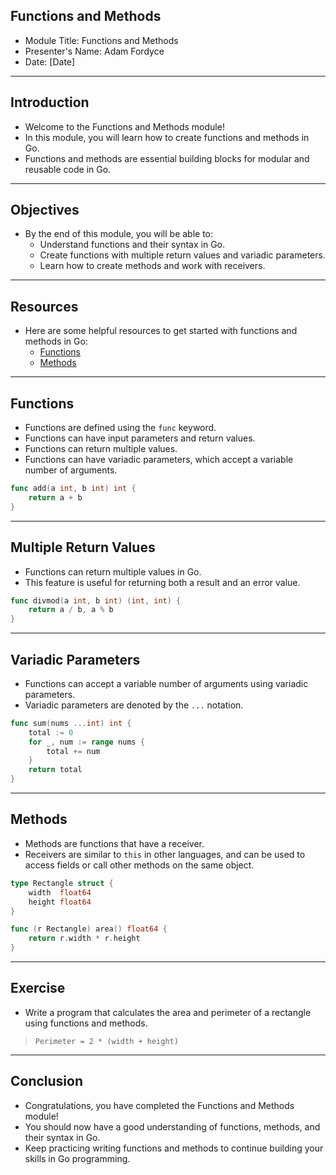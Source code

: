## Functions and Methods

- Module Title: Functions and Methods
- Presenter's Name: Adam Fordyce
- Date: [Date]

---
## Introduction

- Welcome to the Functions and Methods module!
- In this module, you will learn how to create functions and methods in Go.
- Functions and methods are essential building blocks for modular and reusable code in Go.

---
## Objectives

- By the end of this module, you will be able to:
  - Understand functions and their syntax in Go.
  - Create functions with multiple return values and variadic parameters.
  - Learn how to create methods and work with receivers.

---
## Resources

- Here are some helpful resources to get started with functions and methods in Go:
  - [Functions](https://gobyexample.com/functions)
  - [Methods](https://gobyexample.com/methods)

---
## Functions

- Functions are defined using the `func` keyword.
- Functions can have input parameters and return values.
- Functions can return multiple values.
- Functions can have variadic parameters, which accept a variable number of arguments.

```go
func add(a int, b int) int {
    return a + b
}
```

---
## Multiple Return Values

- Functions can return multiple values in Go.
- This feature is useful for returning both a result and an error value.

```go
func divmod(a int, b int) (int, int) {
    return a / b, a % b
}
```

---
## Variadic Parameters

- Functions can accept a variable number of arguments using variadic parameters.
- Variadic parameters are denoted by the `...` notation.

```go
func sum(nums ...int) int {
    total := 0
    for _, num := range nums {
        total += num
    }
    return total
}
```

---
## Methods

- Methods are functions that have a receiver.
- Receivers are similar to `this` in other languages, and can be used to access fields or call other methods on the same object.

```go
type Rectangle struct {
    width  float64
    height float64
}

func (r Rectangle) area() float64 {
    return r.width * r.height
}
```

---
## Exercise

- Write a program that calculates the area and perimeter of a rectangle using functions and methods.

> `Perimeter = 2 * (width + height)`

---
## Conclusion

- Congratulations, you have completed the Functions and Methods module!
- You should now have a good understanding of functions, methods, and their syntax in Go.
- Keep practicing writing functions and methods to continue building your skills in Go programming.
